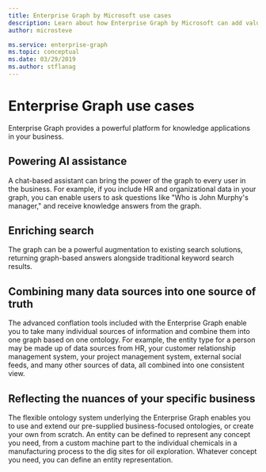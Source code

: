 ```yaml
---
title: Enterprise Graph by Microsoft use cases 
description: Learn about how Enterprise Graph by Microsoft can add value to your business
author: microsteve

ms.service: enterprise-graph
ms.topic: conceptual
ms.date: 03/29/2019
ms.author: stflanag
---
```


# Enterprise Graph use cases

Enterprise Graph provides a powerful platform for knowledge applications in your business.

## Powering AI assistance
A chat-based assistant can bring the power of the graph to every user in the business. For example, if you include HR and organizational data in your graph, you can enable users to ask questions like "Who is John Murphy's manager," and receive knowledge answers from the graph.

## Enriching search
The graph can be a powerful augmentation to existing search solutions, returning graph-based answers alongside traditional keyword search results.

## Combining many data sources into one source of truth
The advanced conflation tools included with the Enterprise Graph enable you to take many individual sources of information and combine them into one graph based on one ontology. For example, the entity type for a person may be made up of data sources from HR, your customer relationship management system, your project management system, external social feeds, and many other sources of data, all combined into one consistent view.

## Reflecting the nuances of your specific business
The flexible ontology system underlying the Enterprise Graph enables you to use and extend our pre-supplied business-focused ontologies, or create your own from scratch. An entity can be defined to represent any concept you need, from a custom machine part to the individual chemicals in a manufacturing process to the dig sites for oil exploration. Whatever concept you need, you can define an entity representation.